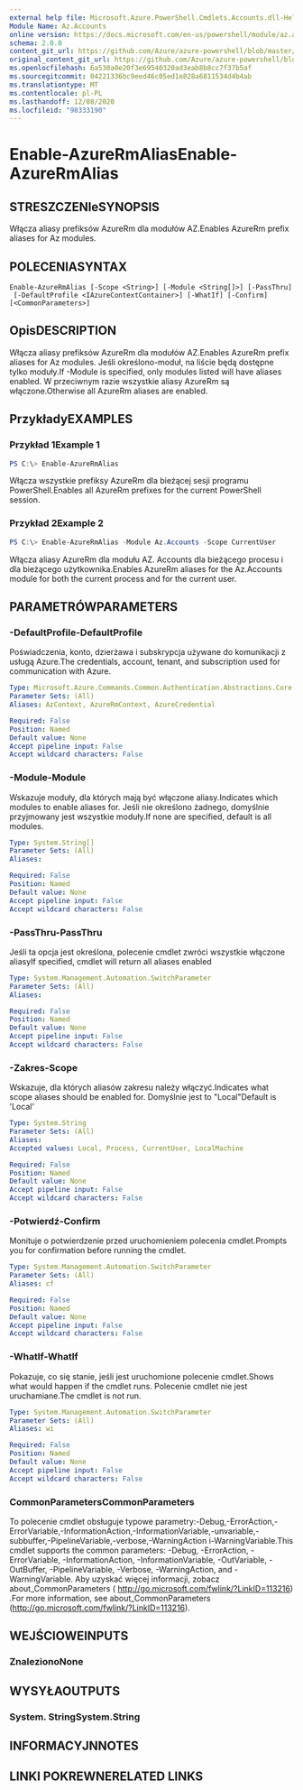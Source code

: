 ```yaml
---
external help file: Microsoft.Azure.PowerShell.Cmdlets.Accounts.dll-Help.xml
Module Name: Az.Accounts
online version: https://docs.microsoft.com/en-us/powershell/module/az.accounts/enable-azurermalias
schema: 2.0.0
content_git_url: https://github.com/Azure/azure-powershell/blob/master/src/Accounts/Accounts/help/Enable-AzureRmAlias.md
original_content_git_url: https://github.com/Azure/azure-powershell/blob/master/src/Accounts/Accounts/help/Enable-AzureRmAlias.md
ms.openlocfilehash: 6a530a0e20f3e69540320ad3eab8b8cc7f37b5af
ms.sourcegitcommit: 04221336bc9eed46c05ed1e828a6811534d4b4ab
ms.translationtype: MT
ms.contentlocale: pl-PL
ms.lasthandoff: 12/08/2020
ms.locfileid: "98333190"
---
```

# <span data-ttu-id="ca74d-101">Enable-AzureRmAlias</span><span class="sxs-lookup"><span data-stu-id="ca74d-101">Enable-AzureRmAlias</span></span>

## <span data-ttu-id="ca74d-102">STRESZCZENIe</span><span class="sxs-lookup"><span data-stu-id="ca74d-102">SYNOPSIS</span></span>
<span data-ttu-id="ca74d-103">Włącza aliasy prefiksów AzureRm dla modułów AZ.</span><span class="sxs-lookup"><span data-stu-id="ca74d-103">Enables AzureRm prefix aliases for Az modules.</span></span>

## <span data-ttu-id="ca74d-104">POLECENIA</span><span class="sxs-lookup"><span data-stu-id="ca74d-104">SYNTAX</span></span>

```
Enable-AzureRmAlias [-Scope <String>] [-Module <String[]>] [-PassThru]
 [-DefaultProfile <IAzureContextContainer>] [-WhatIf] [-Confirm] [<CommonParameters>]
```

## <span data-ttu-id="ca74d-105">Opis</span><span class="sxs-lookup"><span data-stu-id="ca74d-105">DESCRIPTION</span></span>
<span data-ttu-id="ca74d-106">Włącza aliasy prefiksów AzureRm dla modułów AZ.</span><span class="sxs-lookup"><span data-stu-id="ca74d-106">Enables AzureRm prefix aliases for Az modules.</span></span> <span data-ttu-id="ca74d-107">Jeśli określono-moduł, na liście będą dostępne tylko moduły.</span><span class="sxs-lookup"><span data-stu-id="ca74d-107">If -Module is specified, only modules listed will have aliases enabled.</span></span> <span data-ttu-id="ca74d-108">W przeciwnym razie wszystkie aliasy AzureRm są włączone.</span><span class="sxs-lookup"><span data-stu-id="ca74d-108">Otherwise all AzureRm aliases are enabled.</span></span>

## <span data-ttu-id="ca74d-109">Przykłady</span><span class="sxs-lookup"><span data-stu-id="ca74d-109">EXAMPLES</span></span>

### <span data-ttu-id="ca74d-110">Przykład 1</span><span class="sxs-lookup"><span data-stu-id="ca74d-110">Example 1</span></span>
```powershell
PS C:\> Enable-AzureRmAlias
```

<span data-ttu-id="ca74d-111">Włącza wszystkie prefiksy AzureRm dla bieżącej sesji programu PowerShell.</span><span class="sxs-lookup"><span data-stu-id="ca74d-111">Enables all AzureRm prefixes for the current PowerShell session.</span></span>

### <span data-ttu-id="ca74d-112">Przykład 2</span><span class="sxs-lookup"><span data-stu-id="ca74d-112">Example 2</span></span>
```powershell
PS C:\> Enable-AzureRmAlias -Module Az.Accounts -Scope CurrentUser
```

<span data-ttu-id="ca74d-113">Włącza aliasy AzureRm dla modułu AZ. Accounts dla bieżącego procesu i dla bieżącego użytkownika.</span><span class="sxs-lookup"><span data-stu-id="ca74d-113">Enables AzureRm aliases for the Az.Accounts module for both the current process and for the current user.</span></span>

## <span data-ttu-id="ca74d-114">PARAMETRÓW</span><span class="sxs-lookup"><span data-stu-id="ca74d-114">PARAMETERS</span></span>

### <span data-ttu-id="ca74d-115">-DefaultProfile</span><span class="sxs-lookup"><span data-stu-id="ca74d-115">-DefaultProfile</span></span>
<span data-ttu-id="ca74d-116">Poświadczenia, konto, dzierżawa i subskrypcja używane do komunikacji z usługą Azure.</span><span class="sxs-lookup"><span data-stu-id="ca74d-116">The credentials, account, tenant, and subscription used for communication with Azure.</span></span>

```yaml
Type: Microsoft.Azure.Commands.Common.Authentication.Abstractions.Core.IAzureContextContainer
Parameter Sets: (All)
Aliases: AzContext, AzureRmContext, AzureCredential

Required: False
Position: Named
Default value: None
Accept pipeline input: False
Accept wildcard characters: False
```

### <span data-ttu-id="ca74d-117">-Module</span><span class="sxs-lookup"><span data-stu-id="ca74d-117">-Module</span></span>
<span data-ttu-id="ca74d-118">Wskazuje moduły, dla których mają być włączone aliasy.</span><span class="sxs-lookup"><span data-stu-id="ca74d-118">Indicates which modules to enable aliases for.</span></span>
<span data-ttu-id="ca74d-119">Jeśli nie określono żadnego, domyślnie przyjmowany jest wszystkie moduły.</span><span class="sxs-lookup"><span data-stu-id="ca74d-119">If none are specified, default is all modules.</span></span>

```yaml
Type: System.String[]
Parameter Sets: (All)
Aliases:

Required: False
Position: Named
Default value: None
Accept pipeline input: False
Accept wildcard characters: False
```

### <span data-ttu-id="ca74d-120">-PassThru</span><span class="sxs-lookup"><span data-stu-id="ca74d-120">-PassThru</span></span>
<span data-ttu-id="ca74d-121">Jeśli ta opcja jest określona, polecenie cmdlet zwróci wszystkie włączone aliasy</span><span class="sxs-lookup"><span data-stu-id="ca74d-121">If specified, cmdlet will return all aliases enabled</span></span>

```yaml
Type: System.Management.Automation.SwitchParameter
Parameter Sets: (All)
Aliases:

Required: False
Position: Named
Default value: None
Accept pipeline input: False
Accept wildcard characters: False
```

### <span data-ttu-id="ca74d-122">-Zakres</span><span class="sxs-lookup"><span data-stu-id="ca74d-122">-Scope</span></span>
<span data-ttu-id="ca74d-123">Wskazuje, dla których aliasów zakresu należy włączyć.</span><span class="sxs-lookup"><span data-stu-id="ca74d-123">Indicates what scope aliases should be enabled for.</span></span> <span data-ttu-id="ca74d-124">Domyślnie jest to "Local"</span><span class="sxs-lookup"><span data-stu-id="ca74d-124">Default is 'Local'</span></span>

```yaml
Type: System.String
Parameter Sets: (All)
Aliases:
Accepted values: Local, Process, CurrentUser, LocalMachine

Required: False
Position: Named
Default value: None
Accept pipeline input: False
Accept wildcard characters: False
```

### <span data-ttu-id="ca74d-125">-Potwierdź</span><span class="sxs-lookup"><span data-stu-id="ca74d-125">-Confirm</span></span>
<span data-ttu-id="ca74d-126">Monituje o potwierdzenie przed uruchomieniem polecenia cmdlet.</span><span class="sxs-lookup"><span data-stu-id="ca74d-126">Prompts you for confirmation before running the cmdlet.</span></span>

```yaml
Type: System.Management.Automation.SwitchParameter
Parameter Sets: (All)
Aliases: cf

Required: False
Position: Named
Default value: None
Accept pipeline input: False
Accept wildcard characters: False
```

### <span data-ttu-id="ca74d-127">-WhatIf</span><span class="sxs-lookup"><span data-stu-id="ca74d-127">-WhatIf</span></span>
<span data-ttu-id="ca74d-128">Pokazuje, co się stanie, jeśli jest uruchomione polecenie cmdlet.</span><span class="sxs-lookup"><span data-stu-id="ca74d-128">Shows what would happen if the cmdlet runs.</span></span>
<span data-ttu-id="ca74d-129">Polecenie cmdlet nie jest uruchamiane.</span><span class="sxs-lookup"><span data-stu-id="ca74d-129">The cmdlet is not run.</span></span>

```yaml
Type: System.Management.Automation.SwitchParameter
Parameter Sets: (All)
Aliases: wi

Required: False
Position: Named
Default value: None
Accept pipeline input: False
Accept wildcard characters: False
```

### <span data-ttu-id="ca74d-130">CommonParameters</span><span class="sxs-lookup"><span data-stu-id="ca74d-130">CommonParameters</span></span>
<span data-ttu-id="ca74d-131">To polecenie cmdlet obsługuje typowe parametry:-Debug,-ErrorAction,-ErrorVariable,-InformationAction,-InformationVariable,-unvariable,-subbuffer,-PipelineVariable,-verbose,-WarningAction i-WarningVariable.</span><span class="sxs-lookup"><span data-stu-id="ca74d-131">This cmdlet supports the common parameters: -Debug, -ErrorAction, -ErrorVariable, -InformationAction, -InformationVariable, -OutVariable, -OutBuffer, -PipelineVariable, -Verbose, -WarningAction, and -WarningVariable.</span></span> <span data-ttu-id="ca74d-132">Aby uzyskać więcej informacji, zobacz about_CommonParameters ( http://go.microsoft.com/fwlink/?LinkID=113216) .</span><span class="sxs-lookup"><span data-stu-id="ca74d-132">For more information, see about_CommonParameters (http://go.microsoft.com/fwlink/?LinkID=113216).</span></span>

## <span data-ttu-id="ca74d-133">WEJŚCIOWE</span><span class="sxs-lookup"><span data-stu-id="ca74d-133">INPUTS</span></span>

### <span data-ttu-id="ca74d-134">Znaleziono</span><span class="sxs-lookup"><span data-stu-id="ca74d-134">None</span></span>

## <span data-ttu-id="ca74d-135">WYSYŁA</span><span class="sxs-lookup"><span data-stu-id="ca74d-135">OUTPUTS</span></span>

### <span data-ttu-id="ca74d-136">System. String</span><span class="sxs-lookup"><span data-stu-id="ca74d-136">System.String</span></span>

## <span data-ttu-id="ca74d-137">INFORMACYJN</span><span class="sxs-lookup"><span data-stu-id="ca74d-137">NOTES</span></span>

## <span data-ttu-id="ca74d-138">LINKI POKREWNE</span><span class="sxs-lookup"><span data-stu-id="ca74d-138">RELATED LINKS</span></span>
